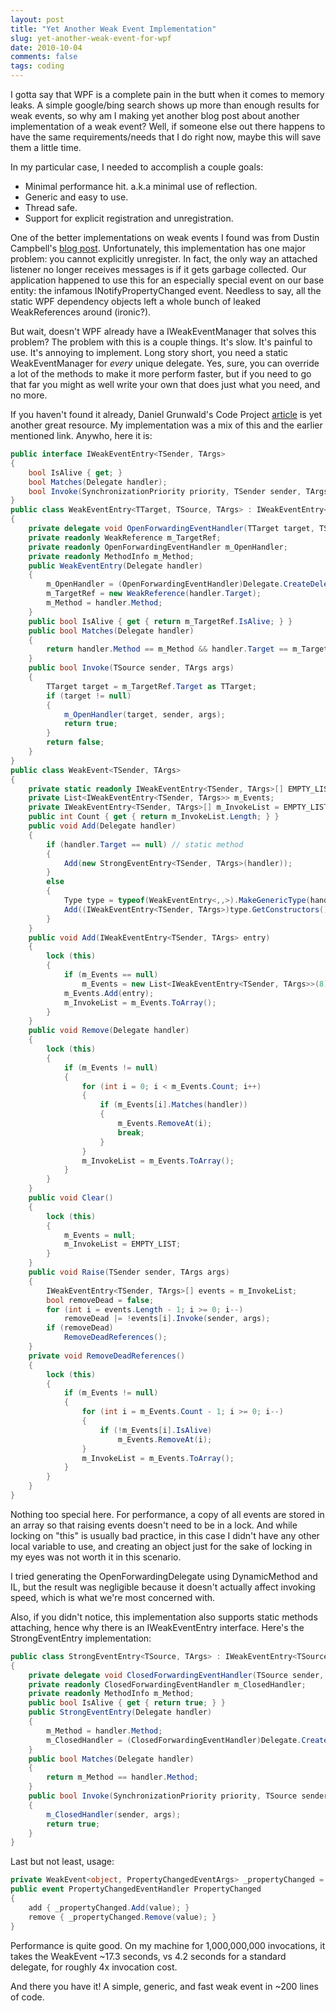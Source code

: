 ```yaml
---
layout: post
title: "Yet Another Weak Event Implementation"
slug: yet-another-weak-event-for-wpf
date: 2010-10-04
comments: false
tags: coding
---
```


I gotta say that WPF is a complete pain in the butt when it comes to memory leaks.  A simple google/bing search shows up more than enough results for weak events, so why am I making yet another blog post about another implementation of a weak event?  Well, if someone else out there happens to have the same requirements/needs that I do right now, maybe this will save them a little time.

In my particular case, I needed to accomplish a couple goals:
- Minimal performance hit.  a.k.a minimal use of reflection.
- Generic and easy to use.
- Thread safe.
- Support for explicit registration and unregistration.

One of the better implementations on weak events I found was from Dustin Campbell's [blog post](http://diditwith.net/PermaLink,guid,aacdb8ae-7baa-4423-a953-c18c1c7940ab.aspx).  Unfortunately, this implementation has one major problem: you cannot explicitly unregister.  In fact, the only way an attached listener no longer receives messages is if it gets garbage collected.  Our application happened to use this for an especially special event on our base entity: the infamous INotifyPropertyChanged event.  Needless to say, all the static WPF dependency objects left a whole bunch of leaked WeakReferences around (ironic?).

But wait, doesn't WPF already have a IWeakEventManager that solves this problem?  The problem with this is a couple things.  It's slow.  It's painful to use.  It's annoying to implement.  Long story short, you need a static WeakEventManager for *every* unique delegate.  Yes, sure, you can override a lot of the methods to make it more perform faster, but if you need to go that far you might as well write your own that does just what you need, and no more.

If you haven't found it already, Daniel Grunwald's Code Project [article](http://www.codeproject.com/KB/cs/WeakEvents.aspx) is yet another great resource.  My implementation was a mix of this and the earlier mentioned link.  Anywho, here it is:
``` csharp
public interface IWeakEventEntry<TSender, TArgs>
{
    bool IsAlive { get; }
    bool Matches(Delegate handler);
    bool Invoke(SynchronizationPriority priority, TSender sender, TArgs args);
}
public class WeakEventEntry<TTarget, TSource, TArgs> : IWeakEventEntry<TSource, TArgs> where TTarget : class
{
    private delegate void OpenForwardingEventHandler(TTarget target, TSource sender, TArgs args);
    private readonly WeakReference m_TargetRef;
    private readonly OpenForwardingEventHandler m_OpenHandler;
    private readonly MethodInfo m_Method;
    public WeakEventEntry(Delegate handler)
    {
        m_OpenHandler = (OpenForwardingEventHandler)Delegate.CreateDelegate(typeof(OpenForwardingEventHandler), null, handler.Method);
        m_TargetRef = new WeakReference(handler.Target);
        m_Method = handler.Method;
    }
    public bool IsAlive { get { return m_TargetRef.IsAlive; } }
    public bool Matches(Delegate handler)
    {
        return handler.Method == m_Method && handler.Target == m_TargetRef.Target;
    }
    public bool Invoke(TSource sender, TArgs args)
    {
        TTarget target = m_TargetRef.Target as TTarget;
        if (target != null)
        {
            m_OpenHandler(target, sender, args);
            return true;
        }
        return false;
    }
}
public class WeakEvent<TSender, TArgs>
{
    private static readonly IWeakEventEntry<TSender, TArgs>[] EMPTY_LIST = new IWeakEventEntry<TSender, TArgs>[0];
    private List<IWeakEventEntry<TSender, TArgs>> m_Events;
    private IWeakEventEntry<TSender, TArgs>[] m_InvokeList = EMPTY_LIST;
    public int Count { get { return m_InvokeList.Length; } }
    public void Add(Delegate handler)
    {
        if (handler.Target == null) // static method
        {
            Add(new StrongEventEntry<TSender, TArgs>(handler));
        }
        else
        {
            Type type = typeof(WeakEventEntry<,,>).MakeGenericType(handler.Target.GetType(), typeof(TSender), typeof(TArgs));
            Add((IWeakEventEntry<TSender, TArgs>)type.GetConstructors()[0].Invoke(new object[] { handler }));
        }
    }
    public void Add(IWeakEventEntry<TSender, TArgs> entry)
    {
        lock (this)
        {
            if (m_Events == null)
                m_Events = new List<IWeakEventEntry<TSender, TArgs>>(8);
            m_Events.Add(entry);
            m_InvokeList = m_Events.ToArray();
        }
    }
    public void Remove(Delegate handler)
    {
        lock (this)
        {
            if (m_Events != null)
            {
                for (int i = 0; i < m_Events.Count; i++)
                {
                    if (m_Events[i].Matches(handler))
                    {
                        m_Events.RemoveAt(i);
                        break;
                    }
                }
                m_InvokeList = m_Events.ToArray();
            }
        }
    }
    public void Clear()
    {
        lock (this)
        {
            m_Events = null;
            m_InvokeList = EMPTY_LIST;
        }
    }
    public void Raise(TSender sender, TArgs args)
    {
        IWeakEventEntry<TSender, TArgs>[] events = m_InvokeList;
        bool removeDead = false;
        for (int i = events.Length - 1; i >= 0; i--)
            removeDead |= !events[i].Invoke(sender, args);
        if (removeDead)
            RemoveDeadReferences();
    }
    private void RemoveDeadReferences()
    {
        lock (this)
        {
            if (m_Events != null)
            {
                for (int i = m_Events.Count - 1; i >= 0; i--)
                {
                    if (!m_Events[i].IsAlive)
                        m_Events.RemoveAt(i);
                }
                m_InvokeList = m_Events.ToArray();
            }
        }
    }
}
```
Nothing too special here.  For performance, a copy of all events are stored in an array so that raising events doesn't need to be in a lock.  And while locking on "this" is usually bad practice, in this case I didn't have any other local variable to use, and creating an object just for the sake of locking in my eyes was not worth it in this scenario.

I tried generating the OpenForwardingDelegate using DynamicMethod and IL, but the result was negligible because it doesn't actually affect invoking speed, which is what we're most concerned with.

Also, if you didn't notice, this implementation also supports static methods attaching, hence why there is an IWeakEventEntry interface.  Here's the StrongEventEntry implementation:
``` csharp
public class StrongEventEntry<TSource, TArgs> : IWeakEventEntry<TSource, TArgs>
{
    private delegate void ClosedForwardingEventHandler(TSource sender, TArgs args);
    private readonly ClosedForwardingEventHandler m_ClosedHandler;
    private readonly MethodInfo m_Method;
    public bool IsAlive { get { return true; } }
    public StrongEventEntry(Delegate handler)
    {
        m_Method = handler.Method;
        m_ClosedHandler = (ClosedForwardingEventHandler)Delegate.CreateDelegate(typeof(ClosedForwardingEventHandler), null, handler.Method);
    }
    public bool Matches(Delegate handler)
    {
        return m_Method == handler.Method;
    }
    public bool Invoke(SynchronizationPriority priority, TSource sender, TArgs args)
    {
        m_ClosedHandler(sender, args);
        return true;
    }
}
```
Last but not least, usage:
``` csharp
private WeakEvent<object, PropertyChangedEventArgs> _propertyChanged = new WeakEvent<object, PropertyChangedEventArgs>();
public event PropertyChangedEventHandler PropertyChanged
{
    add { _propertyChanged.Add(value); }
    remove { _propertyChanged.Remove(value); }
}
```
Performance is quite good.  On my machine for 1,000,000,000 invocations, it takes the WeakEvent ~17.3 seconds, vs 4.2 seconds for a standard delegate, for roughly 4x invocation cost.

And there you have it!  A simple, generic, and fast weak event in ~200 lines of code.

